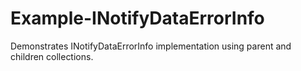 # Example-INotifyDataErrorInfo
Demonstrates INotifyDataErrorInfo implementation using parent and children collections.

